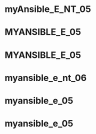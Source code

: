 # myAnsible_E_NT_05
# MYANSIBLE_E_05
# MYANSIBLE_E_05
# myansible_e_nt_06
# myansible_e_05
# myansible_e_05
